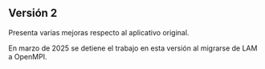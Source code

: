 ## Versión 2
Presenta varias mejoras respecto al aplicativo original.

En marzo de 2025 se detiene el trabajo en esta versión al migrarse de LAM a OpenMPI.
